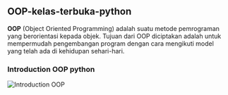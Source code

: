 ## OOP-kelas-terbuka-python

**OOP** (Object Oriented Programming) adalah suatu metode pemrograman yang berorientasi kepada objek. Tujuan dari OOP 
diciptakan adalah untuk mempermudah pengembangan program dengan cara mengikuti model yang telah ada di kehidupan sehari-hari.

### Introduction OOP python
![Introduction OOP]()

